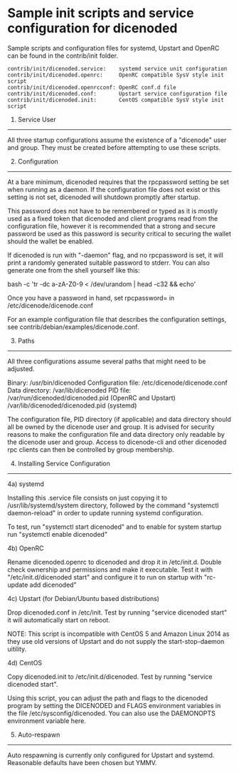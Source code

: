 Sample init scripts and service configuration for dicenoded
==========================================================

Sample scripts and configuration files for systemd, Upstart and OpenRC
can be found in the contrib/init folder.

    contrib/init/dicenoded.service:    systemd service unit configuration
    contrib/init/dicenoded.openrc:     OpenRC compatible SysV style init script
    contrib/init/dicenoded.openrcconf: OpenRC conf.d file
    contrib/init/dicenoded.conf:       Upstart service configuration file
    contrib/init/dicenoded.init:       CentOS compatible SysV style init script

1. Service User
---------------------------------

All three startup configurations assume the existence of a "dicenode" user
and group.  They must be created before attempting to use these scripts.

2. Configuration
---------------------------------

At a bare minimum, dicenoded requires that the rpcpassword setting be set
when running as a daemon.  If the configuration file does not exist or this
setting is not set, dicenoded will shutdown promptly after startup.

This password does not have to be remembered or typed as it is mostly used
as a fixed token that dicenoded and client programs read from the configuration
file, however it is recommended that a strong and secure password be used
as this password is security critical to securing the wallet should the
wallet be enabled.

If dicenoded is run with "-daemon" flag, and no rpcpassword is set, it will
print a randomly generated suitable password to stderr.  You can also
generate one from the shell yourself like this:

bash -c 'tr -dc a-zA-Z0-9 < /dev/urandom | head -c32 && echo'

Once you have a password in hand, set rpcpassword= in /etc/dicenode/dicenode.conf

For an example configuration file that describes the configuration settings,
see contrib/debian/examples/dicenode.conf.

3. Paths
---------------------------------

All three configurations assume several paths that might need to be adjusted.

Binary:              /usr/bin/dicenoded
Configuration file:  /etc/dicenode/dicenode.conf
Data directory:      /var/lib/dicenoded
PID file:            /var/run/dicenoded/dicenoded.pid (OpenRC and Upstart)
                     /var/lib/dicenoded/dicenoded.pid (systemd)

The configuration file, PID directory (if applicable) and data directory
should all be owned by the dicenode user and group.  It is advised for security
reasons to make the configuration file and data directory only readable by the
dicenode user and group.  Access to dicenode-cli and other dicenoded rpc clients
can then be controlled by group membership.

4. Installing Service Configuration
-----------------------------------

4a) systemd

Installing this .service file consists on just copying it to
/usr/lib/systemd/system directory, followed by the command
"systemctl daemon-reload" in order to update running systemd configuration.

To test, run "systemctl start dicenoded" and to enable for system startup run
"systemctl enable dicenoded"

4b) OpenRC

Rename dicenoded.openrc to dicenoded and drop it in /etc/init.d.  Double
check ownership and permissions and make it executable.  Test it with
"/etc/init.d/dicenoded start" and configure it to run on startup with
"rc-update add dicenoded"

4c) Upstart (for Debian/Ubuntu based distributions)

Drop dicenoded.conf in /etc/init.  Test by running "service dicenoded start"
it will automatically start on reboot.

NOTE: This script is incompatible with CentOS 5 and Amazon Linux 2014 as they
use old versions of Upstart and do not supply the start-stop-daemon uitility.

4d) CentOS

Copy dicenoded.init to /etc/init.d/dicenoded. Test by running "service dicenoded start".

Using this script, you can adjust the path and flags to the dicenoded program by
setting the DICENODED and FLAGS environment variables in the file
/etc/sysconfig/dicenoded. You can also use the DAEMONOPTS environment variable here.

5. Auto-respawn
-----------------------------------

Auto respawning is currently only configured for Upstart and systemd.
Reasonable defaults have been chosen but YMMV.
